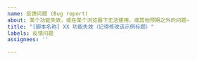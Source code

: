 ```yaml
---
name: 反馈问题 (Bug report)
about: 某个功能失效，或在某个浏览器下无法使用，或其他预期之外的问题~
title: "[脚本名称] XX 功能失效（记得修改该示例标题）"
labels: 反馈问题
assignees: ''

---
```


<!-- [此处为注释内容] 请详细描述 问题 及 完整复现问题步骤（如果能 100% 复现），并提供截图（如果有）-->
